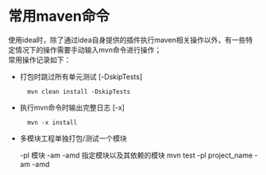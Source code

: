 # 常用maven命令
使用idea时，除了通过idea自身提供的插件执行maven相关操作以外，有一些特定情况下的操作需要手动输入mvn命令进行操作；  
常用操作记录如下：  

+ 打包时跳过所有单元测试 [-DskipTests]

		mvn clean install -DskipTests

+ 执行mvn命令时输出完整日志 [-x]

		mvn -x install

+ 多模块工程单独打包/测试一个模块

	-pl 模块
	-am -amd 指定模块以及其依赖的模块
		mvn test -pl project_name -am -amd